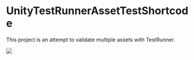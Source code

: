 # UnityTestRunnerAssetTestShortcode

This project is an attempt to validate multiple assets with TestRunner.

![](https://user-images.githubusercontent.com/144386/88488895-9bf42180-cfcb-11ea-91ca-eeaba5350615.gif)
